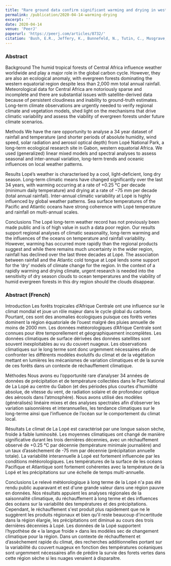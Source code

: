 ```yaml
---
title: "Rare ground data confirm significant warming and drying in western equatorial Africa"
permalink: /publication/2020-04-14-warming-drying
excerpt: ''
date: 2020-04-14
venue: 'PeerJ'
paperurl: 'https://peerj.com/articles/8732/'
citation: 'Bush, E.R., Jeffery, K., Bunnefeld, N., Tutin, C., Musgrave, R., Moussavou, G., Mihindou, V., Malhi, Y., Lehmann, D., Ndong, J.E. and Makaga, L., 2020. Rare ground data confirm significant warming and drying in western equatorial Africa. PeerJ, 8, p.e8732'
---
```

  
### Abstract
Background
The humid tropical forests of Central Africa influence weather worldwide and play a major role in the global carbon cycle. However, they are also an ecological anomaly, with evergreen forests dominating the western equatorial region despite less than 2,000 mm total annual rainfall. Meteorological data for Central Africa are notoriously sparse and incomplete and there are substantial issues with satellite-derived data because of persistent cloudiness and inability to ground-truth estimates. Long-term climate observations are urgently needed to verify regional climate and vegetation models, shed light on the mechanisms that drive climatic variability and assess the viability of evergreen forests under future climate scenarios.

Methods
We have the rare opportunity to analyse a 34 year dataset of rainfall and temperature (and shorter periods of absolute humidity, wind speed, solar radiation and aerosol optical depth) from Lopé National Park, a long-term ecological research site in Gabon, western equatorial Africa. We used (generalized) linear mixed models and spectral analyses to assess seasonal and inter-annual variation, long-term trends and oceanic influences on local weather patterns.

Results
Lopé’s weather is characterised by a cool, light-deficient, long dry season. Long-term climatic means have changed significantly over the last 34 years, with warming occurring at a rate of +0.25 °C per decade (minimum daily temperature) and drying at a rate of −75 mm per decade (total annual rainfall). Inter-annual climatic variability at Lopé is highly influenced by global weather patterns. Sea surface temperatures of the Pacific and Atlantic oceans have strong coherence with Lopé temperature and rainfall on multi-annual scales.

Conclusions
The Lopé long-term weather record has not previously been made public and is of high value in such a data poor region. Our results support regional analyses of climatic seasonality, long-term warming and the influences of the oceans on temperature and rainfall variability. However, warming has occurred more rapidly than the regional products suggest and while there remains much uncertainty in the wider region, rainfall has declined over the last three decades at Lopé. The association between rainfall and the Atlantic cold tongue at Lopé lends some support for the ‘dry’ models of climate change for the region. In the context of a rapidly warming and drying climate, urgent research is needed into the sensitivity of dry season clouds to ocean temperatures and the viability of humid evergreen forests in this dry region should the clouds disappear.

### Abstract (French)
Introduction
Les forêts tropicales d’Afrique Centrale ont une influence sur le climat mondial et joue un rôle majeur dans le cycle global du carbone. Pourtant, ces sont des anomalies écologiques puisque ces forêts vertes dominent la région équatoriale de l’ouest malgré des pluies annuelle de moins de 2000 mm. Les données météorologiques d’Afrique Centrale sont connues pour être temporellement et géographiquement incomplètes. Les données climatiques de surface dérivées des données satellites sont souvent inexploitables au vu du couvert nuageux. Les observations climatiques sur le long terme sont donc urgemment nécessaires afin de confronter les différents modèles évolutifs du climat et de la végétation mettant en lumières les mécanismes de variation climatiques et de la survie de ces forêts dans un contexte de réchauffement climatique.

Méthodes
Nous avons eu l’opportunité rare d’analyser 34 années de données de précipitation et de température collectées dans le Parc National de La Lopé au centre du Gabon (et des périodes plus courtes d’humidité absolue, de vitesse du vent, de radiation solaire et de profondeur optique des aérosols dans l’atmosphère). Nous avons utilisé des modèles (généralisés) linéaire mixes et des analyses spectrales afin d’observer les variation saisonnières et interannuelles, les tendance climatiques sur le long-terme ainsi que l’influence de l’océan sur le comportement du climat local.

Résultats
Le climat de La Lopé est caractérisé par une longue saison sèche, froide à faible luminosité. Les moyennes climatiques ont changé de manière significative durant les trois dernières décennies, avec un réchauffement observé de +0.25 °C par décennie (température minimale journalière) and un taux d’assèchement de -75 mm par décennie (précipitation annuelle totale). La variabilité interannuelle à Lopé est fortement influencée par les conditions météorologiques. Les températures de la surface de les océans Pacifique et Atlantique sont fortement cohérentes avec la température de la Lopé et les précipitations sur une échelle de temps multi-annuelle.

Conclusions
Le relevé météorologique à long terme de la Lopé n'a pas été rendu public auparavant et est d'une grande valeur dans une région pauvre en données. Nos résultats appuient les analyses régionales de la saisonnalité climatique, du réchauffement à long terme et des influences des océans sur la variabilité des températures et des précipitations. Cependant, le réchauffement s'est produit plus rapidement que ne le suggèrent les produits régionaux et bien qu'il reste beaucoup d'incertitude dans la région élargie, les précipitations ont diminué au cours des trois dernières décennies à Lopé. Les données de la Lopé supportent l’hypothèse de « la langue froide » dans les modèles sec de changement climatique pour la région. Dans un contexte de réchauffement et d’assèchement rapide du climat, des recherches additionnelles portant sur la variabilité du couvert nuageux en fonction des températures océaniques sont urgemment nécessaires afin de prédire la survie des forets vertes dans cette région sèche si les nuages venaient à disparaitre.


